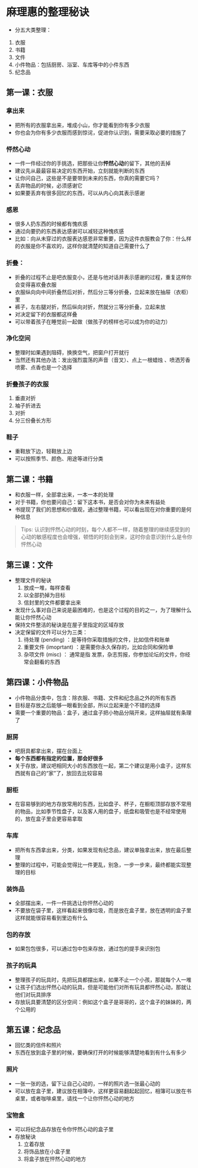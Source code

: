 # 麻理惠的整理秘诀

- 分五大类整理：
1. 衣服
2. 书籍
3. 文件
4. 小件物品：包括厨房、浴室、车库等中的小件东西
5. 纪念品

<!-- 第一集 16:03 -->
<!-- 第二集 12:10 -->
<!-- 第三集 11:56 -->
<!-- 第六集 11:02  -->
## 第一课：衣服
### 拿出来
- 把所有的衣服拿出来，堆成小山，你才能看到你有多少衣服
- 你也会为你有多少衣服而感到惊诧，促进你认识到，需要采取必要的措施了
<!-- 第一集 18:23 -->
### 怦然心动
- 一件一件经过你的手挑选，把那些让你**怦然心动**的留下，其他的丢掉
- 建议先从最最容易决定的东西开始，立刻就能判断的东西
- 让你问自己，这些是不是要带到未来的东西，你真的需要它吗？
- 丢弃物品的时候，必须感谢它
- 如果要丢弃有很多回忆的东西，可以从内心向其表示感谢

<!-- 第七集 15:58 -->
### 感恩
- 很多人扔东西的时候都有愧疚感
- 通过向要扔的东西表达感谢可以减轻这种愧疚感
- 比如：向从未穿过的衣服表达感恩非常重要，因为这件衣服教会了你：什么样的衣服是你不喜欢的，这样你就清楚的知道自己需要什么了

<!-- 第一集 20:28 -->
### 折叠：
- 折叠的过程不止是吧衣服变小，还是与他对话并表示感谢的过程，重复这样你会变得喜欢叠衣服
- 衣服纵向向中间折叠然后对折，然后分三等分折叠，立起来放在抽屉（衣柜）里
- 裤子，左右腿对折，然后纵向对折，然就分三等分折叠，立起来放
- 对决定留下的衣服都这样叠
- 可以带着孩子在睡觉前一起做（做孩子的榜样也可以成为你的动力）

<!-- 第六课 11:34 -->
### 净化空间
- 整理时如果遇到阻碍，换换空气，把窗户打开就行 
- 当然还有其他办法：发出强烈震荡的声音（音叉）、点上一根蜡烛 、喷洒芳香喷雾、点香也是一个选择 

<!-- 第六集 15:40 -->
### 折叠孩子的衣服
1. 垂直对折
2. 袖子折进去
3. 对折
4. 分三份叠长方形

### 鞋子
- 重鞋放下边，轻鞋放上边
- 可以按照季节、颜色、用途等进行分类

<!-- 第六集 19:13 -->
## 第二课：书籍
- 和衣服一样，全部拿出来，一本一本的处理 
- 对于书籍，你也要问自己：留下这本书，是否会对你为未来有益处
- 书提现了我们的思想和价值观，通过整理书籍，可以看出现在对你重要的是何种信息

> Tips: 认识到怦然心动的时刻，每个人都不一样，随着整理的继续感受到的心动的敏感程度也会增强，顿悟的时刻会到来，这时你会意识到什么是令你怦然心动


<!-- 第五集 25:02 -->
<!-- 第七集 21:33 -->
## 第三课：文件
- 整理文件的秘诀
    1. 放成一堆，每样查看
    2. 以全部扔掉为目标
    3. 信封里的文件都要拿出来
- 发现什么事对自己来说是最困难的，也是这个过程的目的之一，为了理解什么能让你怦然心动
- 保持文件整洁的秘诀是在屋子里指定的区域存放
- 决定保留的文件可以分为三类：
    1. 待处理 (pending) ：是等待你采取措施的文件，比如信件和账单
    2. 重要文件 (imoprtant) ：是需要你永久保存的，比如合同和保险单 
    3. 杂项文件 (misc) ： 通常是指 发票，杂志剪报，你参加论坛的文件，你经常会翻看的东西




<!-- 第一集 26:48 -->
<!-- 第四集 31:10  -->
<!-- 第五集 28:04  -->
<!-- 第六集 22:52  -->
<!-- 第七集 24:19 -->
## 第四课：小件物品
- 小件物品分类中，包含：除衣服、书籍、文件和纪念品之外的所有东西
- 目标是存放之后能够一眼看到全部，所以立起来是个不错的选择
- 需要一个重要的物品：盒子，通过盒子把小物品分隔开来，这样抽屉就有条理了
### 厨房
- 吧厨具都拿出来，摆在台面上
- **每个东西都有指定的位置，那会好很多**
- 关于存放，建议吧相同大小的东西放在一起，第二个建议是用小盒子，这样东西就有自己的“家”了，放回去比较容易

### 厨柜
- 在容易够到的地方存放常用的东西，比如盘子、杯子，在橱柜顶部存放不常用的物品，比如季节性盘子，以及客人用的盘子，纸盘和吸管也是不经常使用的，放在盒子里会更容易拿取

<!-- 第一集 28:04 -->
### 车库
- 把所有东西拿出来，分类，如果发现有纪念品，建议单独拿出来，放在最后整理
- 整理的过程中，可能会觉得比一件更乱，别急，一步一步来，最终都能实现整理的目标

<!-- 第二集 19:30 -->
### 装饰品
- 全部摆出来，一件一件挑选让你怦然心动的
- 不要放在袋子里，这样看起来很像垃圾，而是放在盒子里，放在透明的盒子里这样就能很容易看到里边有什么

### 包的存放
- 如果包包很多，可以通过包中包来存放，通过包的提手来识别包

### 孩子的玩具
- 整理孩子的玩具时，先把玩具都摆出来，如果不止一个小孩，那就每个人一堆
- 让孩子们选出怦然心动的玩具，但是可能他们对所有玩具都怦然心动，那就让他们对玩具排序
- 存放玩具要清楚的区分空间：例如这个盒子是哥哥的，这个盒子的妹妹的，两个公用的


<!-- 第一集 36:21 -->
<!-- 第二集 26:02 -->
<!-- 第四集 36:28 -->
## 第五课：纪念品
- 回忆类的信件和照片
- 东西在放到盒子里的时候，要确保打开的时候能够清楚地看到有什么有多少 

### 照片
- 一张一张的选，留下让自己心动的，一样的照片选一张最心动的
- 可以放在盒子里，建议放在相簿中，这样更容易翻起起回忆，相簿可以放在书桌里，或者咖啡桌里，请找一个让你怦然心动的地方

<!-- 第四集 37:29 -->
### 宝物盒
- 可以将纪念品存放在令你怦然心动的盒子里
- 存放秘诀
    1. 立着存放
    2. 将饰品放在小盒子里
    3. 将盒子放在怦然心动的地方 


<!-- 第三集 10:40 -->
<!-- 每个人都要对自己的东西负责，而不是都压在妈妈一个人身上 -->

<!-- 第三集 27:03 -->
<!-- 整理的时候什么东西留，什么不留，要互相尊重，不会让任何一个家庭成员不舒服 -->

<!-- 第四集 15:19 -->
<!-- 你并不孤单，房子本身，以及你所有的东西都会支持你，和你一起整理 -->

<!-- 第六集 09:45 -->
<!-- 怦然心动整理法不仅仅是整理屋子的方法，需要屋子的主人自己想要做出改变 -->

<!-- 第七集 21:35 -->
<!-- 一起整理是很好的方法，看看两个人之间是否有相同的价值关键观 -->